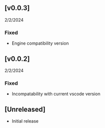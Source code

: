 ## [v0.0.3]
2/2/2024

### Fixed
- Engine compatibility version

## [v0.0.2]
2/2/2024

### Fixed
- Incompatability with current vscode version



## [Unreleased]

- Initial release
